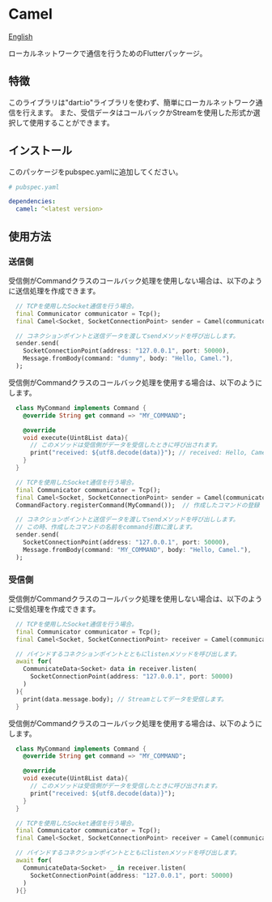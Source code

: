 # Camel
[English](../README.md)<br/>

ローカルネットワークで通信を行うためのFlutterパッケージ。

## 特徴
このライブラリは"dart:io"ライブラリを使わず、簡単にローカルネットワーク通信を行えます。
また、受信データはコールバックかStreamを使用した形式か選択して使用することができます。

## インストール
このパッケージをpubspec.yamlに追加してください。
```yaml
# pubspec.yaml

dependencies:
  camel: ^<latest version>
```

## 使用方法

### 送信側
受信側がCommandクラスのコールバック処理を使用しない場合は、以下のように送信処理を作成できます。
```dart
  // TCPを使用したSocket通信を行う場合。
  final Communicator communicator = Tcp();
  final Camel<Socket, SocketConnectionPoint> sender = Camel(communicator);

  // コネクションポイントと送信データを渡してsendメソッドを呼び出しします。
  sender.send(
    SocketConnectionPoint(address: "127.0.0.1", port: 50000),
    Message.fromBody(command: "dummy", body: "Hello, Camel."),
  );
```

受信側がCommandクラスのコールバック処理を使用する場合は、以下のようにします。
```dart
  class MyCommand implements Command {
    @override String get command => "MY_COMMAND";

    @override
    void execute(Uint8List data){
      // このメソッドは受信側がデータを受信したときに呼び出されます。
      print("received: ${utf8.decode(data)}"); // received: Hello, Camel.
    }
  }

  // TCPを使用したSocket通信を行う場合。
  final Communicator communicator = Tcp();
  final Camel<Socket, SocketConnectionPoint> sender = Camel(communicator);
  CommandFactory.registerCommand(MyCommand());  // 作成したコマンドの登録

  // コネクションポイントと送信データを渡してsendメソッドを呼び出しします。
  // この時、作成したコマンドの名前をcommand引数に渡します。
  sender.send(
    SocketConnectionPoint(address: "127.0.0.1", port: 50000),
    Message.fromBody(command: "MY_COMMAND", body: "Hello, Camel."),
  );
```

### 受信側
受信側がCommandクラスのコールバック処理を使用しない場合は、以下のように受信処理を作成できます。
```dart
  // TCPを使用したSocket通信を行う場合。
  final Communicator communicator = Tcp();
  final Camel<Socket, SocketConnectionPoint> receiver = Camel(communicator);

  // バインドするコネクションポイントとともにlistenメソッドを呼び出します。
  await for(
    CommunicateData<Socket> data in receiver.listen(
      SocketConnectionPoint(address: "127.0.0.1", port: 50000)
    )
  ){
    print(data.message.body); // Streamとしてデータを受信します。
  }
```


受信側がCommandクラスのコールバック処理を使用する場合は、以下のようにします。

```dart
  class MyCommand implements Command {
    @override String get command => "MY_COMMAND";

    @override
    void execute(Uint8List data){
      // このメソッドは受信側がデータを受信したときに呼び出されます。
      print("received: ${utf8.decode(data)}");
    }
  }

  // TCPを使用したSocket通信を行う場合。
  final Communicator communicator = Tcp();
  final Camel<Socket, SocketConnectionPoint> receiver = Camel(communicator);

  // バインドするコネクションポイントとともにlistenメソッドを呼び出します。
  await for(
    CommunicateData<Socket> _ in receiver.listen(
      SocketConnectionPoint(address: "127.0.0.1", port: 50000)
    )
  ){}
```

